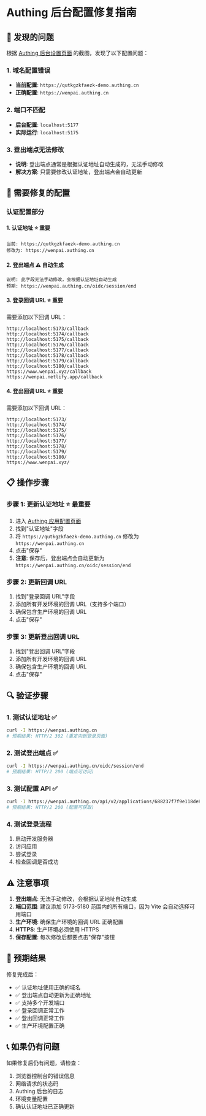 # Authing 后台配置修复指南

## 🚨 发现的问题

根据 [Authing 后台设置页面](https://console.authing.cn/console/6867fdc7b4558b8b92d8ea6d/application/self-built-apps/detail/688237f7f9e118de849dc274?app_detail_active_tab=quick_start) 的截图，发现了以下配置问题：

### 1. 域名配置错误
- **当前配置**: `https://qutkgzkfaezk-demo.authing.cn`
- **正确配置**: `https://wenpai.authing.cn`

### 2. 端口不匹配
- **后台配置**: `localhost:5177`
- **实际运行**: `localhost:5175`

### 3. 登出端点无法修改
- **说明**: 登出端点通常是根据认证地址自动生成的，无法手动修改
- **解决方案**: 只需要修改认证地址，登出端点会自动更新

## 🔧 需要修复的配置

### 认证配置部分

#### 1. 认证地址 ⭐ **重要**
```
当前: https://qutkgzkfaezk-demo.authing.cn
修改为: https://wenpai.authing.cn
```

#### 2. 登出端点 ⚠️ **自动生成**
```
说明: 此字段无法手动修改，会根据认证地址自动生成
预期: https://wenpai.authing.cn/oidc/session/end
```

#### 3. 登录回调 URL ⭐ **重要**
需要添加以下回调 URL：
```
http://localhost:5173/callback
http://localhost:5174/callback
http://localhost:5175/callback
http://localhost:5176/callback
http://localhost:5177/callback
http://localhost:5178/callback
http://localhost:5179/callback
http://localhost:5180/callback
https://www.wenpai.xyz/callback
https://wenpai.netlify.app/callback
```

#### 4. 登出回调 URL ⭐ **重要**
需要添加以下回调 URL：
```
http://localhost:5173/
http://localhost:5174/
http://localhost:5175/
http://localhost:5176/
http://localhost:5177/
http://localhost:5178/
http://localhost:5179/
http://localhost:5180/
https://www.wenpai.xyz/
```

## 📋 操作步骤

### 步骤 1: 更新认证地址 ⭐ **最重要**
1. 进入 [Authing 应用配置页面](https://console.authing.cn/console/6867fdc7b4558b8b92d8ea6d/application/self-built-apps/detail/688237f7f9e118de849dc274?app_detail_active_tab=quick_start)
2. 找到"认证地址"字段
3. 将 `https://qutkgzkfaezk-demo.authing.cn` 修改为 `https://wenpai.authing.cn`
4. 点击"保存"
5. **注意**: 保存后，登出端点会自动更新为 `https://wenpai.authing.cn/oidc/session/end`

### 步骤 2: 更新回调 URL
1. 找到"登录回调 URL"字段
2. 添加所有开发环境的回调 URL（支持多个端口）
3. 确保包含生产环境的回调 URL
4. 点击"保存"

### 步骤 3: 更新登出回调 URL
1. 找到"登出回调 URL"字段
2. 添加所有开发环境的回调 URL
3. 确保包含生产环境的回调 URL
4. 点击"保存"

## 🔍 验证步骤

### 1. 测试认证地址 ✅
```bash
curl -I https://wenpai.authing.cn
# 预期结果: HTTP/2 302 (重定向到登录页面)
```

### 2. 测试登出端点 ✅
```bash
curl -I https://wenpai.authing.cn/oidc/session/end
# 预期结果: HTTP/2 200 (端点可访问)
```

### 3. 测试配置 API ✅
```bash
curl -I https://wenpai.authing.cn/api/v2/applications/688237f7f9e118de849dc274/public-config
# 预期结果: HTTP/2 200 (配置可获取)
```

### 4. 测试登录流程
1. 启动开发服务器
2. 访问应用
3. 尝试登录
4. 检查回调是否成功

## ⚠️ 注意事项

1. **登出端点**: 无法手动修改，会根据认证地址自动生成
2. **端口范围**: 建议添加 5173-5180 范围内的所有端口，因为 Vite 会自动选择可用端口
3. **生产环境**: 确保生产环境的回调 URL 正确配置
4. **HTTPS**: 生产环境必须使用 HTTPS
5. **保存配置**: 每次修改后都要点击"保存"按钮

## 🎯 预期结果

修复完成后：
- ✅ 认证地址使用正确的域名
- ✅ 登出端点自动更新为正确地址
- ✅ 支持多个开发端口
- ✅ 登录回调正常工作
- ✅ 登出回调正常工作
- ✅ 生产环境配置正确

## 📞 如果仍有问题

如果修复后仍有问题，请检查：
1. 浏览器控制台的错误信息
2. 网络请求的状态码
3. Authing 后台的日志
4. 环境变量配置
5. 确认认证地址已正确更新 
